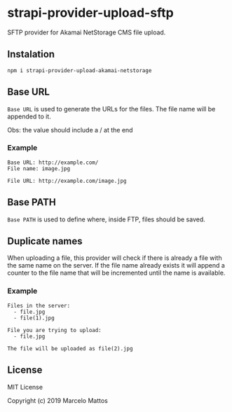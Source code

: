 # strapi-provider-upload-sftp

SFTP provider for Akamai NetStorage CMS file upload.

## Instalation

```
npm i strapi-provider-upload-akamai-netstorage
```

## Base URL
`Base URL` is used to generate the URLs for the files. The file name will be appended to it.

Obs: the value should include a / at the end

### Example
```
Base URL: http://example.com/
File name: image.jpg

File URL: http://example.com/image.jpg
```

## Base PATH
`Base PATH` is used to define where, inside FTP, files should be saved.

## Duplicate names
When uploading a file, this provider will check if there is already a file with the same name on the server. If the file name already exists it will append a counter to the file name that will be incremented until the name is available.

### Example
```
Files in the server:
  - file.jpg
  - file(1).jpg

File you are trying to upload:
  - file.jpg

The file will be uploaded as file(2).jpg
```


## License

MIT License

Copyright (c) 2019 Marcelo Mattos